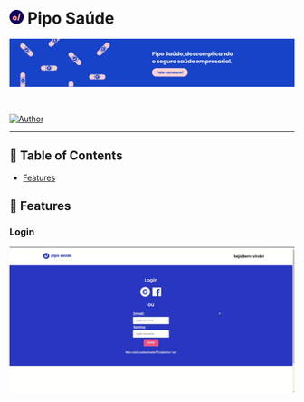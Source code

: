 # <img src=".github/images/logoPipo.png" width="25" height="25" /> Pipo Saúde

<p align="center">
   <img src=".github/images/bannerPipo.jpeg" />
</p>

<br />

<!-- <p align="center">
   <img src=".github/images/desktop-home.png" width="575" style="margin-right: 10px; margin-bottom: 5rem"/>
   <img src=".github/images/mobile-home.png" width="200" />
</p> -->

[![Author](https://img.shields.io/badge/author-GabrielVarela-1743c9?style=flat-square)](https://github.com/gabrielvrl)

---

## :pushpin: Table of Contents

-   [Features](#rocket-features)

## :rocket: Features

### Login

 <p align="center">
   <img src=".github/images/homePipo.gif" width="575" style="margin-right: 10px; margin-bottom: 5rem"/>
</p>
